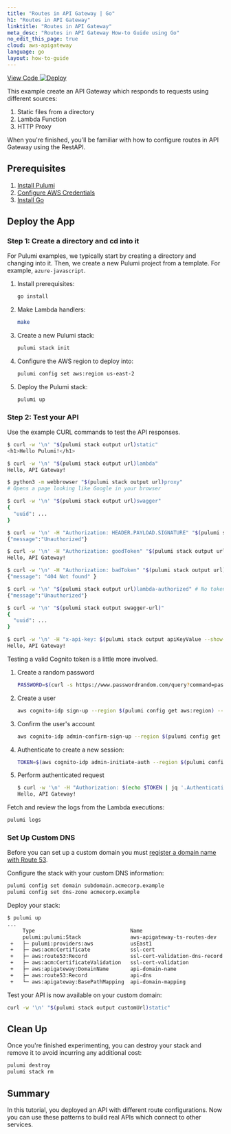 ```yaml
---
title: "Routes in API Gateway | Go"
h1: "Routes in API Gateway"
linktitle: "Routes in API Gateway"
meta_desc: "Routes in API Gateway How-to Guide using Go"
no_edit_this_page: true
cloud: aws-apigateway
language: go
layout: how-to-guide
---
```


<!-- WARNING: this page was generated by a tool. Do not edit it by hand. -->
<!-- To change it, please see https://github.com/pulumi/docs/tree/master/tools/mktutorial. -->

<p class="mb-4 flex">
    <a class="flex flex-wrap items-center rounded text-xs text-white bg-blue-600 border-2 border-blue-600 px-2 mr-2 whitespace-no-wrap hover:text-white" style="height: 32px" href="https://github.com/pulumi/examples/tree/master/aws-apigateway-go-routes" target="_blank">
        <span><i class="fab fa-github pr-2"></i> View Code</span>
    </a>
    <a href="https://app.pulumi.com/new?template=https://github.com/pulumi/examples/blob/master/aws-apigateway-go-routes/README.md" target="_blank">
        <img src="https://get.pulumi.com/new/button.svg" alt="Deploy">
    </a>
</p>


This example create an API Gateway which responds to requests using different sources:

1. Static files from a directory
2. Lambda Function
3. HTTP Proxy

When you're finished, you'll be familiar with how to configure routes in API Gateway using the RestAPI.

## Prerequisites

1. [Install Pulumi](https://www.pulumi.com/docs/get-started/install/)
2. [Configure AWS Credentials](https://www.pulumi.com/docs/intro/cloud-providers/aws/setup/)
3. [Install Go](https://www.pulumi.com/docs/intro/languages/go/)

## Deploy the App

### Step 1: Create a directory and cd into it

For Pulumi examples, we typically start by creating a directory and changing into it. Then, we create a new Pulumi project from a template. For example, `azure-javascript`.

1. Install prerequisites:

    ```bash
    go install
    ```

2. Make Lambda handlers:

    ```bash
    make
    ```

3. Create a new Pulumi stack:

    ```bash
    pulumi stack init
    ```

4. Configure the AWS region to deploy into:

    ```bash
    pulumi config set aws:region us-east-2
    ```

5. Deploy the Pulumi stack:

    ```bash
    pulumi up
    ```

### Step 2: Test your API

Use the example CURL commands to test the API responses.

```bash
$ curl -w '\n' "$(pulumi stack output url)static"
<h1>Hello Pulumi!</h1>

$ curl -w '\n' "$(pulumi stack output url)lambda"
Hello, API Gateway!

$ python3 -m webbrowser "$(pulumi stack output url)proxy"
# Opens a page looking like Google in your browser

$ curl -w '\n' "$(pulumi stack output url)swagger"
{
  "uuid": ...
}

$ curl -w '\n' -H "Authorization: HEADER.PAYLOAD.SIGNATURE" "$(pulumi stack output url)cognito-authorized"
{"message":"Unauthorized"}

$ curl -w '\n' -H "Authorization: goodToken" "$(pulumi stack output url)lambda-authorized"
Hello, API Gateway!

$ curl -w '\n' -H "Authorization: badToken" "$(pulumi stack output url)lambda-authorized"
{"message": "404 Not found" }

$ curl -w '\n' "$(pulumi stack output url)lambda-authorized" # No token
{"message":"Unauthorized"}

$ curl -w '\n' "$(pulumi stack output swagger-url)"
{
  "uuid": ...
}

$ curl -w '\n' -H "x-api-key: $(pulumi stack output apiKeyValue --show-secrets)" "$(pulumi stack output url)key-authorized"
Hello, API Gateway!
```

Testing a valid Cognito token is a little more involved.

1. Create a random password

    ```bash
    PASSWORD=$(curl -s https://www.passwordrandom.com/query?command=password&scheme=Llnn%23rrrrrrrrrr)
    ```

2. Create a user

    ```bash
    aws cognito-idp sign-up --region $(pulumi config get aws:region) --client-id $(pulumi stack output user-pool-client-id) --username "test@domain.example" --password "$PASSWORD"
    ```

3. Confirm the user's account

    ```bash
    aws cognito-idp admin-confirm-sign-up --region $(pulumi config get aws:region) --user-pool-id $(pulumi stack output user-pool-id) --username "test@domain.example"
    ```

4. Authenticate to create a new session:

    ```bash
    TOKEN=$(aws cognito-idp admin-initiate-auth --region $(pulumi config get aws:region) --user-pool-id $(pulumi stack output user-pool-id) --client-id $(pulumi stack output user-pool-client-id) --auth-flow ADMIN_NO_SRP_AUTH --auth-parameters "{\"USERNAME\":\"test@domain.example\",\"PASSWORD\":\"$PASSWORD\"}")
    ```

5. Perform authenticated request

    ```bash
    $ curl -w '\n' -H "Authorization: $(echo $TOKEN | jq '.AuthenticationResult.IdToken' -r)" "$(pulumi stack output url)cognito-authorized"
    Hello, API Gateway!
    ```

Fetch and review the logs from the Lambda executions:

```bash
pulumi logs
```

### Set Up Custom DNS

Before you can set up a custom domain you must [register a domain name with Route 53](https://docs.aws.amazon.com/Route53/latest/DeveloperGuide/registrar.html).

Configure the stack with your custom DNS information:

```bash
pulumi config set domain subdomain.acmecorp.example
pulumi config set dns-zone acmecorp.example
```

Deploy your stack:

```bash
$ pulumi up
...
     Type                               Name                            Plan       
     pulumi:pulumi:Stack                aws-apigateway-ts-routes-dev               
 +   ├─ pulumi:providers:aws            usEast1                         create     
 +   ├─ aws:acm:Certificate             ssl-cert                        create     
 +   ├─ aws:route53:Record              ssl-cert-validation-dns-record  create     
 +   ├─ aws:acm:CertificateValidation   ssl-cert-validation             create     
 +   ├─ aws:apigateway:DomainName       api-domain-name                 create     
 +   ├─ aws:route53:Record              api-dns                         create     
 +   └─ aws:apigateway:BasePathMapping  api-domain-mapping              create    
```

Test your API is now available on your custom domain:

```bash
curl -w '\n' "$(pulumi stack output customUrl)static"
```

## Clean Up

Once you're finished experimenting, you can destroy your stack and remove it to avoid incurring any additional cost:

```bash
pulumi destroy
pulumi stack rm
```

## Summary

In this tutorial, you deployed an API with different route configurations. Now you can use these patterns to build real APIs which connect to other services.


